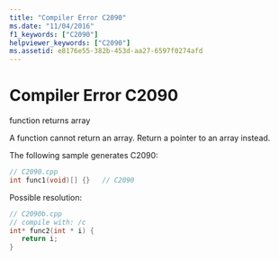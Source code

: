 ```yaml
---
title: "Compiler Error C2090"
ms.date: "11/04/2016"
f1_keywords: ["C2090"]
helpviewer_keywords: ["C2090"]
ms.assetid: e8176e55-382b-453d-aa27-6597f0274afd
---
```

# Compiler Error C2090

function returns array

A function cannot return an array. Return a pointer to an array instead.

The following sample generates C2090:

```cpp
// C2090.cpp
int func1(void)[] {}   // C2090
```

Possible resolution:

```cpp
// C2090b.cpp
// compile with: /c
int* func2(int * i) {
   return i;
}
```
